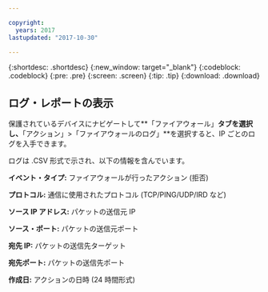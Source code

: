 ```yaml
---

copyright:
  years: 2017
lastupdated: "2017-10-30"

---
```


{:shortdesc: .shortdesc}
{:new_window: target="_blank"}
{:codeblock: .codeblock}
{:pre: .pre}
{:screen: .screen}
{:tip: .tip}
{:download: .download}

## ログ・レポートの表示

保護されているデバイスにナビゲートして**「ファイアウォール」**タブを選択し、**「アクション」>「ファイアウォールのログ」**を選択すると、IP ごとのログを入手できます。 

ログは .CSV 形式で示され、以下の情報を含んでいます。

**イベント・タイプ:** ファイアウォールが行ったアクション (拒否)

**プロトコル:** 通信に使用されたプロトコル (TCP/PING/UDP/IRD など)

**ソース IP アドレス:** パケットの送信元 IP

**ソース・ポート:** パケットの送信元ポート

**宛先 IP:** パケットの送信先ターゲット

**宛先ポート:** パケットの送信先ポート

**作成日:** アクションの日時 (24 時間形式)
